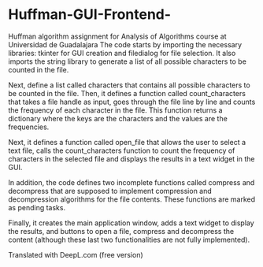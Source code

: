 # Huffman-GUI-Frontend-
Huffman algorithm assignment for Analysis of Algorithms course at Universidad de Guadalajara
The code starts by importing the necessary libraries: tkinter for GUI creation and filedialog for file selection. It also imports the string library to generate a list of all possible characters to be counted in the file.

Next, define a list called characters that contains all possible characters to be counted in the file. Then, it defines a function called count_characters that takes a file handle as input, goes through the file line by line and counts the frequency of each character in the file. This function returns a dictionary where the keys are the characters and the values are the frequencies.

Next, it defines a function called open_file that allows the user to select a text file, calls the count_characters function to count the frequency of characters in the selected file and displays the results in a text widget in the GUI.

In addition, the code defines two incomplete functions called compress and decompress that are supposed to implement compression and decompression algorithms for the file contents. These functions are marked as pending tasks.

Finally, it creates the main application window, adds a text widget to display the results, and buttons to open a file, compress and decompress the content (although these last two functionalities are not fully implemented).

Translated with DeepL.com (free version)
